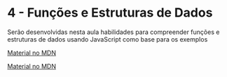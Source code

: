 # 4 - Funções e Estruturas de Dados

Serão desenvolvidas nesta aula habilidades para compreender funções e estruturas de dados usando JavaScript como base para os exemplos

[Material no MDN](https://developer.mozilla.org/pt-BR/docs/Web/JavaScript/Guide/Functions)

[Material no MDN](https://developer.mozilla.org/pt-BR/docs/Web/JavaScript/Guide/Working_with_objects#vis%C3%A3o_geral_de_objetos)
